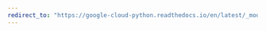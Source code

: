```yaml
---
redirect_to: "https://google-cloud-python.readthedocs.io/en/latest/_modules/google/cloud/logging/metric.html"
---
```

